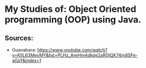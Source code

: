 # My Studies of: Object Oriented programming (OOP) using Java.

## Sources:
* Guanabara: https://www.youtube.com/watch?v=KlIL63MeyMY&list=PLHz_AreHm4dkqe2aR0tQK74m8SFe-aGsY&index=1
